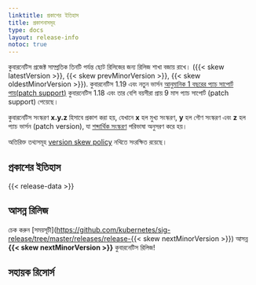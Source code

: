 ```yaml
---
linktitle: প্রকাশের ইতিহাস
title: প্রকাশনাসমূহ
type: docs
layout: release-info
notoc: true
---
```


<!-- overview -->

কুবারনেটিস প্রজেক্ট সাম্প্রতিক তিনটি পর্যন্ত ছোট রিলিজের জন্য রিলিজ শাখা বজায় রাখে।
({{< skew latestVersion >}}, {{< skew prevMinorVersion >}}, {{< skew oldestMinorVersion >}}).
কুবারনেটিস 1.19 এবং নতুন ভার্সন 
[আনুমানিক 1 বছরের প্যাচ সাপোর্ট পায়(patch support)](/bn/releases/patch-releases/#support-period)
কুবারনেটিস 1.18 এবং তার বেশি বয়সীরা প্রায় 9 মাস প্যাচ সাপোর্ট (patch support) পেয়েছে। 

কুবারনেটিস সংস্করণ **x.y.z** হিসাবে প্রকাশ করা হয়,
যেখানে **x** হল মুখ্য সংস্করণ, **y** হল গৌণ সংস্করণ এবং **z** হল প্যাচ ভার্সন (patch version),
যা [শব্দার্থিক সংস্করণ](https://semver.org/) পরিভাষা অনুসরণ করে হয়। 

অতিরিক্ত তথ্যসমূহ [version skew policy](/bn/releases/version-skew-policy/) নথিতে সংরক্ষিত রয়েছে। 

<!-- body -->

## প্রকাশের ইতিহাস

{{< release-data >}}

## আসন্ন রিলিজ

চেক করুন [সময়সূচী](https://github.com/kubernetes/sig-release/tree/master/releases/release-{{< skew nextMinorVersion >}})
আসন্ন **{{< skew nextMinorVersion >}}** কুবারনেটিস রিলিজ!

## সহায়ক রিসোর্স
